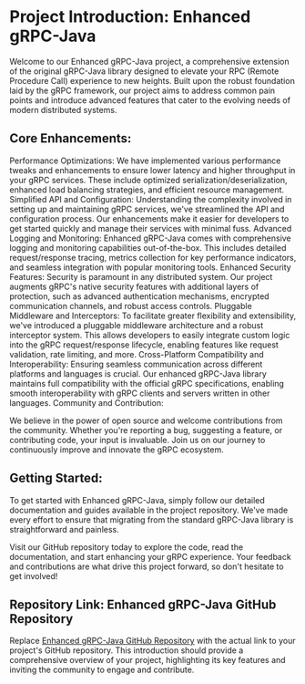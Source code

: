 # Project Introduction: Enhanced gRPC-Java

Welcome to our Enhanced gRPC-Java project, a comprehensive extension of the original gRPC-Java library designed to
elevate your RPC (Remote Procedure Call) experience to new heights. Built upon the robust foundation laid by the gRPC
framework, our project aims to address common pain points and introduce advanced features that cater to the evolving
needs of modern distributed systems.

## Core Enhancements:

Performance Optimizations:
We have implemented various performance tweaks and enhancements to ensure lower latency and higher throughput in your
gRPC services. These include optimized serialization/deserialization, enhanced load balancing strategies, and efficient
resource management.
Simplified API and Configuration:
Understanding the complexity involved in setting up and maintaining gRPC services, we've streamlined the API and
configuration process. Our enhancements make it easier for developers to get started quickly and manage their services
with minimal fuss.
Advanced Logging and Monitoring:
Enhanced gRPC-Java comes with comprehensive logging and monitoring capabilities out-of-the-box. This includes detailed
request/response tracing, metrics collection for key performance indicators, and seamless integration with popular
monitoring tools.
Enhanced Security Features:
Security is paramount in any distributed system. Our project augments gRPC's native security features with additional
layers of protection, such as advanced authentication mechanisms, encrypted communication channels, and robust access
controls.
Pluggable Middleware and Interceptors:
To facilitate greater flexibility and extensibility, we've introduced a pluggable middleware architecture and a robust
interceptor system. This allows developers to easily integrate custom logic into the gRPC request/response lifecycle,
enabling features like request validation, rate limiting, and more.
Cross-Platform Compatibility and Interoperability:
Ensuring seamless communication across different platforms and languages is crucial. Our enhanced gRPC-Java library
maintains full compatibility with the official gRPC specifications, enabling smooth interoperability with gRPC clients
and servers written in other languages.
Community and Contribution:

We believe in the power of open source and welcome contributions from the community. Whether you're reporting a bug,
suggesting a feature, or contributing code, your input is invaluable. Join us on our journey to continuously improve and
innovate the gRPC ecosystem.

## Getting Started:

To get started with Enhanced gRPC-Java, simply follow our detailed documentation and guides available in the project
repository. We've made every effort to ensure that migrating from the standard gRPC-Java library is straightforward and
painless.

Visit our GitHub repository today to explore the code, read the documentation, and start enhancing your gRPC experience.
Your feedback and contributions are what drive this project forward, so don't hesitate to get involved!

## Repository Link: Enhanced gRPC-Java GitHub Repository

Replace [Enhanced gRPC-Java GitHub Repository](https://github.com/xincao9/grpc-pure) with the actual link to your
project's GitHub repository. This introduction should provide a comprehensive overview of your project, highlighting its
key features and inviting the community to engage and contribute.
